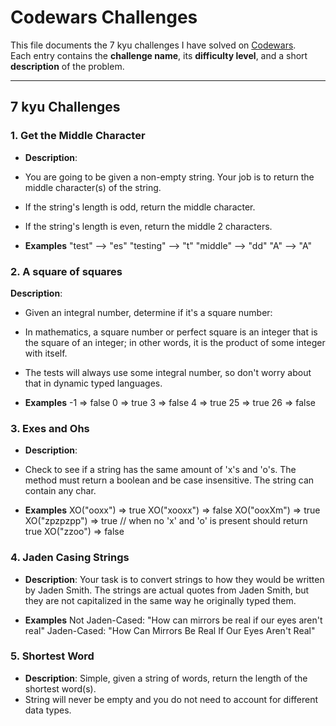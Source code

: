 # Codewars Challenges

This file documents the 7 kyu challenges I have solved on [Codewars](https://www.codewars.com/).  
Each entry contains the **challenge name**, its **difficulty level**, and a short **description** of the problem.

---

## 7 kyu Challenges

### 1. Get the Middle Character
- **Description**: 
- You are going to be given a non-empty string. Your job is to return the middle character(s) of the string.
- If the string's length is odd, return the middle character.
- If the string's length is even, return the middle 2 characters.

- **Examples**
"test" --> "es"
"testing" --> "t"
"middle" --> "dd"
"A" --> "A"


### 2. A square of squares
**Description**:
- Given an integral number, determine if it's a square number:
- In mathematics, a square number or perfect square is an integer that is the square of an integer; in other words, it is the product of some integer with itself.
- The tests will always use some integral number, so don't worry about that in dynamic typed languages.

- **Examples**
-1  =>  false
 0  =>  true
 3  =>  false
 4  =>  true
25  =>  true
26  =>  false


### 3. Exes and Ohs
- **Description**: 
- Check to see if a string has the same amount of 'x's and 'o's. The method must return a boolean and be case insensitive. The string can contain any char.

- **Examples**
XO("ooxx") => true
XO("xooxx") => false
XO("ooxXm") => true
XO("zpzpzpp") => true // when no 'x' and 'o' is present should return true
XO("zzoo") => false


### 4. Jaden Casing Strings
- **Description**: 
Your task is to convert strings to how they would be written by Jaden Smith. The strings are actual quotes from Jaden Smith, but they are not capitalized in the same way he originally typed them.

- **Examples**
Not Jaden-Cased: "How can mirrors be real if our eyes aren't real"
Jaden-Cased:     "How Can Mirrors Be Real If Our Eyes Aren't Real"


### 5. Shortest Word
- **Description**: Simple, given a string of words, return the length of the shortest word(s).
- String will never be empty and you do not need to account for different data types.